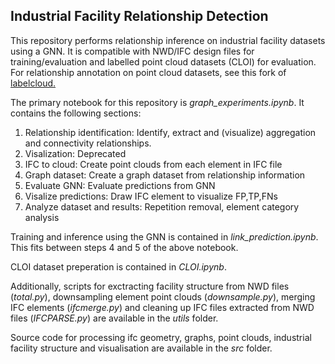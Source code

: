 ## Industrial Facility Relationship Detection

This repository performs relationship inference on industrial facility datasets using a GNN. It is compatible with NWD/IFC design files for training/evaluation and labelled point cloud datasets (CLOI) for evaluation. For relationship annotation on point cloud datasets, see this fork of [labelcloud.](https://github.com/haritha-j/labelCloud/tree/rel)

The primary notebook for this repository is *graph_experiments.ipynb*. 
It contains the following sections:
1. Relationship identification: Identify, extract and (visualize) 
aggregation and connectivity relationships.
2. Visalization: Deprecated
3. IFC to cloud: Create point clouds from each element in IFC file
4. Graph dataset: Create a graph dataset from relationship information
5. Evaluate GNN: Evaluate predictions from GNN
6. Visalize predictions: Draw IFC element to visualize FP,TP,FNs
7. Analyze dataset and results: Repetition removal, element category analysis

Training and inference using the GNN is contained in *link_prediction.ipynb*. This fits between steps 4 and 5 of the above notebook.

CLOI dataset preperation is contained in *CLOI.ipynb*.

Additionally, scripts for exctracting facility structure from NWD files (*total.py*), downsampling element point clouds (*downsample.py*), merging IFC elements (*ifcmerge.py*) and cleaning up IFC files extracted from NWD files (*IFCPARSE.py*) are available in the *utils* folder.

Source code for processing ifc geometry, graphs, point clouds, industrial facility structure and visualisation are available in the *src* folder.
